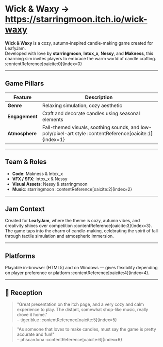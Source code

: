 # Wick & Waxy -> https://starringmoon.itch.io/wick-waxy

**Wick & Waxy** is a cozy, autumn-inspired candle-making game created for LeafyJam.  
Developed with love by **starringmoon**, **Intox_x**, **Nessy**, and **Makness**, this charming sim invites players to embrace the warm world of candle crafting. :contentReference[oaicite:0]{index=0}

---

##  Game Pillars

| Feature | Description |
|---------|-------------|
| **Genre** | Relaxing simulation, cozy aesthetic |
| **Engagement** | Craft and decorate candles using seasonal elements |
| **Atmosphere** | Fall-themed visuals, soothing sounds, and low-poly/pixel-art style :contentReference[oaicite:1]{index=1} |

---

##  Team & Roles

- **Code**: Makness & Intox_x  
- **VFX / SFX**: Intox_x & Nessy  
- **Visual Assets**: Nessy & starringmoon  
- **Music**: starringmoon :contentReference[oaicite:2]{index=2}

---

##  Jam Context

Created for **LeafyJam**, where the theme is cozy, autumn vibes, and creativity shines over competition :contentReference[oaicite:3]{index=3}. The game taps into the charm of candle-making, celebrating the spirit of fall through tactile simulation and atmospheric immersion.

---

##  Platforms

Playable in-browser (HTML5) and on Windows — gives flexibility depending on player preference or platform :contentReference[oaicite:4]{index=4}.

---

## 🌟 Reception

> "Great presentation on the itch page, and a very cozy and calm experience to play. The distant, somewhat shop-like music, really drove it home."  
> – tiger.blue :contentReference[oaicite:5]{index=5}

> "As someone that loves to make candles, must say the game is pretty accurate and fun!"  
> – phscardona :contentReference[oaicite:6]{index=6}

